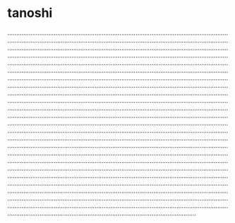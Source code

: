 # tanoshi
..........................................................................................................................................................................................................................................................................................................................................................................................................................................................................................................................................................................................................................................................................................................................................................................................................................................................................................................................................................................................................................................................................................................................................................................................................................................................................................................................................................................................................................................................................................................................................................................................................................................................................................................................................................................................................................................................................................................................................................................................................................................................................................................................................................................................................................................................................................................................................................................................................................................................................................................................................................................................................................................................................................................................................................................................................................................................................................................................................................................................................................................................................................................................................................................................................